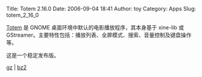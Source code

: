 Title: Totem 2.16.0
Date: 2006-09-04 18:41
Author: toy
Category: Apps
Slug: totem_2_16_0

[Totem](http://www.gnome.org/projects/totem/) 是 GNOME
桌面环境中默认的电影播放程序，其本身基于 xine-lib 或
GStreamer。主要特性包括：播放列表、全屏模式、搜索、音量控制及键盘操作等。

这是一个稳定发布版。

[gz](http://ftp.acc.umu.se/pub/GNOME/sources/totem/2.16/totem-2.16.0.tar.gz)
|
[bz2](http://ftp.acc.umu.se/pub/GNOME/sources/totem/2.16/totem-2.16.0.tar.bz2)

